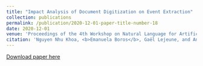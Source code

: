 ```yaml
---
title: "Impact Analysis of Document Digitization on Event Extraction"
collection: publications
permalink: /publication/2020-12-01-paper-title-number-18
date: 2020-12-01
venue: 'Proceedings of the 4th Workshop on Natural Language for Artificial Intelligence (NL4AI 2020)'
citation: 'Nguyen Nhu Khoa, <b>Emanuela Boros</b>, Gaël Lejeune, and Antoine Doucet. "Impact Analysis of Document Digitization on Event Extraction." In 4th Workshop on Natural Language for Artificial Intelligence (NL4AI 2020) co-located with the 19th International Conference of the Italian Association for Artificial Intelligence (AI* IA 2020), vol. 2735, pp. 17-28. 2020. Online.'
---
```


[Download paper here](https://hal.archives-ouvertes.fr/hal-03026148/document)



